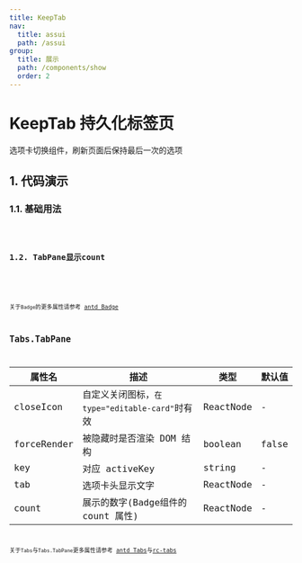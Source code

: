 ```yaml
---
title: KeepTab
nav:
  title: assui
  path: /assui
group:
  title: 展示
  path: /components/show
  order: 2
---
```


# KeepTab 持久化标签页
选项卡切换组件，刷新页面后保持最后一次的选项

## 1. 代码演示

### 1.1. 基础用法

<code hideActions='["CSB", "EXTERNAL"]' src="./demo/Base.jsx" />

### 1.2. TabPane显示count

<code hideActions='["CSB", "EXTERNAL"]' src="./demo/Count.jsx" />

<API exports='["default"]'></API>
关于`Badge`的更多属性请参考 [antd Badge](https://ant.design/components/badge-cn/)


## Tabs.TabPane
| 属性名      | 描述                                            | 类型      | 默认值 |
| ----------- | ----------------------------------------------- | --------- | ------ |
| closeIcon   | 自定义关闭图标，`在 type="editable-card"`时有效 | ReactNode | -      |
| forceRender | 被隐藏时是否渲染 DOM 结构                       | boolean   | false  |
| key         | 对应 activeKey                                  | string    | -      |
| tab         | 选项卡头显示文字                                | ReactNode | -      |
| count       | 展示的数字(Badge组件的count 属性)               | ReactNode | -      |

关于`Tabs`与`Tabs.TabPane`更多属性请参考 [antd Tabs](https://ant.design/components/tabs-cn/)与[rc-tabs](https://www.npmjs.com/package/rc-tabs)
